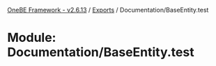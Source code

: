 [OneBE Framework - v2.6.13](../README.md) / [Exports](../modules.md) / Documentation/BaseEntity.test

# Module: Documentation/BaseEntity.test
